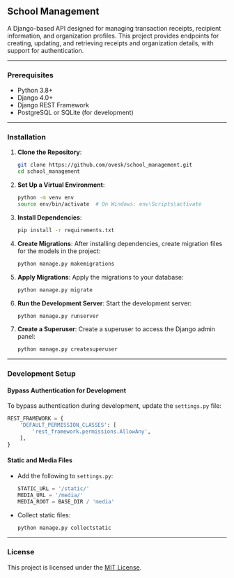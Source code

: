 ## School Management

A Django-based API designed for managing transaction receipts, recipient information, and organization profiles. This project provides endpoints for creating, updating, and retrieving receipts and organization details, with support for authentication.

---

### Prerequisites

- Python 3.8+
- Django 4.0+
- Django REST Framework
- PostgreSQL or SQLite (for development)

---

### Installation

1. **Clone the Repository**:
   ```bash
   git clone https://github.com/ovesk/school_management.git
   cd school_management
   ```

2. **Set Up a Virtual Environment**:
   ```bash
   python -m venv env
   source env/bin/activate  # On Windows: env\Scripts\activate
   ```

3. **Install Dependencies**:
   ```bash
   pip install -r requirements.txt
   ```

4. **Create Migrations**:
   After installing dependencies, create migration files for the models in the project:
   ```bash
   python manage.py makemigrations
   ```

5. **Apply Migrations**:
   Apply the migrations to your database:
   ```bash
   python manage.py migrate
   ```

6. **Run the Development Server**:
   Start the development server:
   ```bash
   python manage.py runserver
   ```

7. **Create a Superuser**:
   Create a superuser to access the Django admin panel:
   ```bash
   python manage.py createsuperuser
   ```

---

### Development Setup

#### Bypass Authentication for Development
To bypass authentication during development, update the `settings.py` file:
```python
REST_FRAMEWORK = {
    'DEFAULT_PERMISSION_CLASSES': [
        'rest_framework.permissions.AllowAny',
    ],
}
```

#### Static and Media Files
- Add the following to `settings.py`:
  ```python
  STATIC_URL = '/static/'
  MEDIA_URL = '/media/'
  MEDIA_ROOT = BASE_DIR / 'media'
  ```
- Collect static files:
  ```bash
  python manage.py collectstatic
  ```

---

### License

This project is licensed under the [MIT License](LICENSE).
